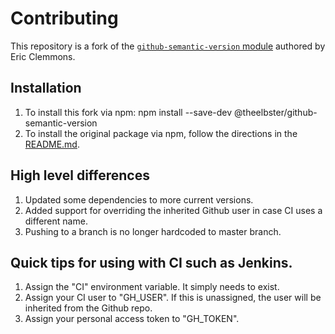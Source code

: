 # Contributing

This repository is a fork of the [`github-semantic-version` module](https://github.com/ericclemmons/github-semantic-version) authored by Eric Clemmons. 

## Installation

1. To install this fork via npm: npm install --save-dev @theelbster/github-semantic-version
2. To install the original package via npm, follow the directions in the [README.md](https://github.com/theelbster/github-semantic-version/blob/main/README.md).

## High level differences

1. Updated some dependencies to more current versions.
2. Added support for overriding the inherited Github user in case CI uses a different name.
3. Pushing to a branch is no longer hardcoded to master branch.

## Quick tips for using with CI such as Jenkins.

1. Assign the "CI" environment variable. It simply needs to exist.
2. Assign your CI user to "GH_USER". If this is unassigned, the user will be inherited from the Github repo.
3. Assign your personal access token to "GH_TOKEN".
